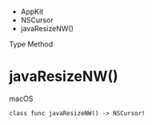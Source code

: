 

- AppKit
- NSCursor
-  javaResizeNW() 

Type Method

# javaResizeNW()

macOS

``` source
class func javaResizeNW() -> NSCursor!
```

